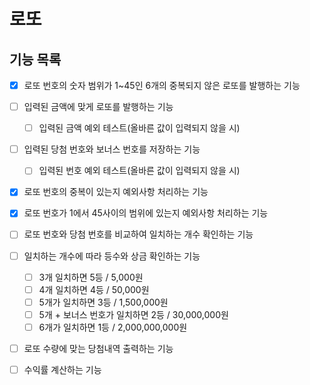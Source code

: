 # 로또

## 기능 목록
- [X] 로또 번호의 숫자 범위가 1~45인 6개의 중복되지 않은 로또를 발행하는 기능
- [ ] 입력된 금액에 맞게 로또를 발행하는 기능 
  - [ ] 입력된 금액 예외 테스트(올바른 값이 입력되지 않을 시)
- [ ] 입력된 당첨 번호와 보너스 번호를 저장하는 기능
  - [ ] 입력된 번호 예외 테스트(올바른 값이 입력되지 않을 시)
- [X] 로또 번호의 중복이 있는지 예외사항 처리하는 기능
- [X] 로또 번호가 1에서 45사이의 범위에 있는지 예외사항 처리하는 기능
- [ ] 로또 번호와 당첨 번호를 비교하여 일치하는 개수 확인하는 기능 
- [ ] 일치하는 개수에 따라 등수와 상금 확인하는 기능 
    - [ ] 3개 일치하면 5등 / 5,000원
    - [ ] 4개 일치하면 4등 / 50,000원
    - [ ] 5개가 일치하면 3등 / 1,500,000원
    - [ ] 5개 + 보너스 번호가 일치하면 2등 / 30,000,000원
    - [ ] 6개가 일치하면 1등 / 2,000,000,000원
- [ ] 로또 수량에 맞는 당첨내역 출력하는 기능
- [ ] 수익률 계산하는 기능

